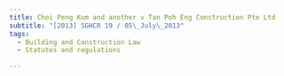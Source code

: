 ```yaml
---
title: Choi Peng Kum and another v Tan Poh Eng Construction Pte Ltd 
subtitle: "[2013] SGHCR 19 / 05\_July\_2013"
tags:
  - Building and Construction Law
  - Statutes and regulations

---
```


